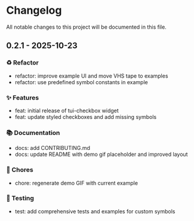 # Changelog

All notable changes to this project will be documented in this file.

## 0.2.1 - 2025-10-23
### ♻️ Refactor
- refactor: improve example UI and move VHS tape to examples
- refactor: use predefined symbol constants in example
### ✨ Features
- feat: initial release of tui-checkbox widget
- feat: update styled checkboxes and add missing symbols
### 📚 Documentation
- docs: add CONTRIBUTING.md
- docs: update README with demo gif placeholder and improved layout
### 🔧 Chores
- chore: regenerate demo GIF with current example
### 🧪 Testing
- test: add comprehensive tests and examples for custom symbols
